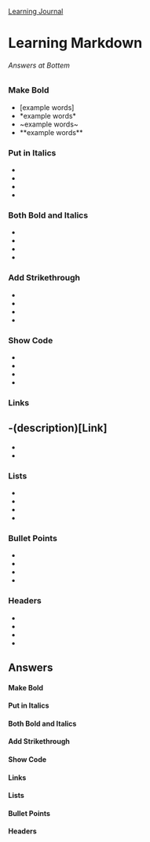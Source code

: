 [Learning Journal](https://stanels42.github.io/learningjournal/)

# Learning Markdown 
###### Answers at Bottem

### Make Bold  
- \[example words\]
- \*example words\*
- \~example words\~
- \*\*example words\*\*
### Put in Italics
-
-
-
-
### Both Bold and Italics
-
-
-
-
### Add Strikethrough
-
-
-
-
### Show Code
-
-
-
-
### Links
-\(description\)\[Link\]
-
-
-
### Lists
-
-
-
-
### Bullet Points
-
-
-
-
### Headers
-
-
-
-

## Answers
#### Make Bold  
#### Put in Italics  
#### Both Bold and Italics
#### Add Strikethrough
#### Show Code
#### Links
#### Lists
#### Bullet Points
#### Headers
